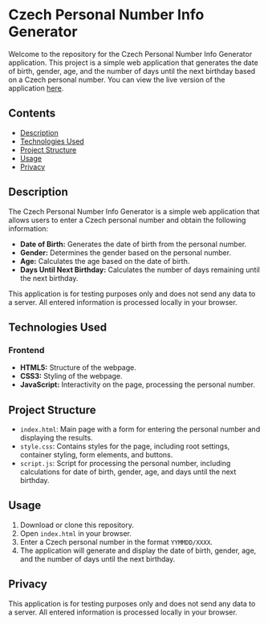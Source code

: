 # Czech Personal Number Info Generator

Welcome to the repository for the Czech Personal Number Info Generator application. This project is a simple web application that generates the date of birth, gender, age, and the number of days until the next birthday based on a Czech personal number. You can view the live version of the application [here](https://lenkalaznovska.github.io/APP_CZ_Personal_Number_Info_Generator/).

## Contents

- [Description](#description)
- [Technologies Used](#technologies-used)
- [Project Structure](#project-structure)
- [Usage](#usage)
- [Privacy](#privacy)

## Description

The Czech Personal Number Info Generator is a simple web application that allows users to enter a Czech personal number and obtain the following information:

- **Date of Birth:** Generates the date of birth from the personal number.
- **Gender:** Determines the gender based on the personal number.
- **Age:** Calculates the age based on the date of birth.
- **Days Until Next Birthday:** Calculates the number of days remaining until the next birthday.

This application is for testing purposes only and does not send any data to a server. All entered information is processed locally in your browser.

## Technologies Used

### Frontend

- **HTML5:** Structure of the webpage.
- **CSS3:** Styling of the webpage.
- **JavaScript:** Interactivity on the page, processing the personal number.

## Project Structure

- `index.html`: Main page with a form for entering the personal number and displaying the results.
- `style.css`: Contains styles for the page, including root settings, container styling, form elements, and buttons.
- `script.js`: Script for processing the personal number, including calculations for date of birth, gender, age, and days until the next birthday.

## Usage

1. Download or clone this repository.
2. Open `index.html` in your browser.
3. Enter a Czech personal number in the format `YYMMDD/XXXX`.
4. The application will generate and display the date of birth, gender, age, and the number of days until the next birthday.

## Privacy

This application is for testing purposes only and does not send any data to a server. All entered information is processed locally in your browser.
